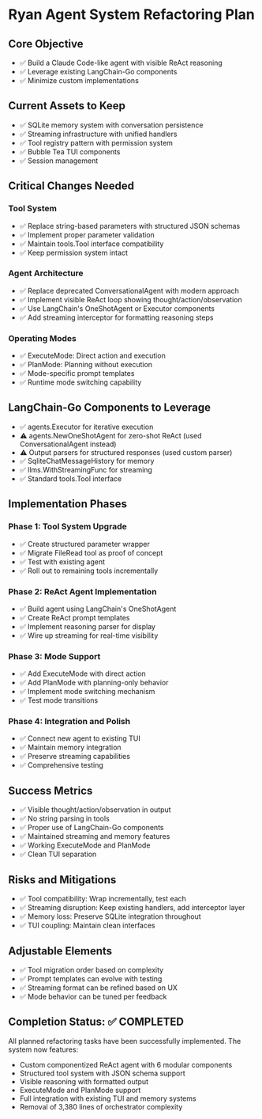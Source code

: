 # Ryan Agent System Refactoring Plan

## Core Objective
- ✅ Build a Claude Code-like agent with visible ReAct reasoning
- ✅ Leverage existing LangChain-Go components
- ✅ Minimize custom implementations

## Current Assets to Keep
- ✅ SQLite memory system with conversation persistence
- ✅ Streaming infrastructure with unified handlers
- ✅ Tool registry pattern with permission system
- ✅ Bubble Tea TUI components
- ✅ Session management

## Critical Changes Needed

### Tool System
- ✅ Replace string-based parameters with structured JSON schemas
- ✅ Implement proper parameter validation
- ✅ Maintain tools.Tool interface compatibility
- ✅ Keep permission system intact

### Agent Architecture
- ✅ Replace deprecated ConversationalAgent with modern approach
- ✅ Implement visible ReAct loop showing thought/action/observation
- ✅ Use LangChain's OneShotAgent or Executor components
- ✅ Add streaming interceptor for formatting reasoning steps

### Operating Modes
- ✅ ExecuteMode: Direct action and execution
- ✅ PlanMode: Planning without execution
- ✅ Mode-specific prompt templates
- ✅ Runtime mode switching capability

## LangChain-Go Components to Leverage
- ✅ agents.Executor for iterative execution
- ⚠️ agents.NewOneShotAgent for zero-shot ReAct (used ConversationalAgent instead)
- ⚠️ Output parsers for structured responses (used custom parser)
- ✅ SqliteChatMessageHistory for memory
- ✅ llms.WithStreamingFunc for streaming
- ✅ Standard tools.Tool interface

## Implementation Phases

### Phase 1: Tool System Upgrade
- ✅ Create structured parameter wrapper
- ✅ Migrate FileRead tool as proof of concept
- ✅ Test with existing agent
- ✅ Roll out to remaining tools incrementally

### Phase 2: ReAct Agent Implementation
- ✅ Build agent using LangChain's OneShotAgent
- ✅ Create ReAct prompt templates
- ✅ Implement reasoning parser for display
- ✅ Wire up streaming for real-time visibility

### Phase 3: Mode Support
- ✅ Add ExecuteMode with direct action
- ✅ Add PlanMode with planning-only behavior
- ✅ Implement mode switching mechanism
- ✅ Test mode transitions

### Phase 4: Integration and Polish
- ✅ Connect new agent to existing TUI
- ✅ Maintain memory integration
- ✅ Preserve streaming capabilities
- ✅ Comprehensive testing

## Success Metrics
- ✅ Visible thought/action/observation in output
- ✅ No string parsing in tools
- ✅ Proper use of LangChain-Go components
- ✅ Maintained streaming and memory features
- ✅ Working ExecuteMode and PlanMode
- ✅ Clean TUI separation

## Risks and Mitigations
- ✅ Tool compatibility: Wrap incrementally, test each
- ✅ Streaming disruption: Keep existing handlers, add interceptor layer
- ✅ Memory loss: Preserve SQLite integration throughout
- ✅ TUI coupling: Maintain clean interfaces

## Adjustable Elements
- ✅ Tool migration order based on complexity
- ✅ Prompt templates can evolve with testing
- ✅ Streaming format can be refined based on UX
- ✅ Mode behavior can be tuned per feedback

## Completion Status: ✅ COMPLETED

All planned refactoring tasks have been successfully implemented. The system now features:
- Custom componentized ReAct agent with 6 modular components
- Structured tool system with JSON schema support
- Visible reasoning with formatted output
- ExecuteMode and PlanMode support
- Full integration with existing TUI and memory systems
- Removal of 3,380 lines of orchestrator complexity
